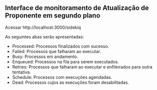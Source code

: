 ## Interface de monitoramento de Atualização de Proponente em segundo plano

Acessar http://localhost:3000/sidekiq

As seguintes abas serão apresentadas:

- Processed: Processos finalizados com sucesso.
- Failed: Processos que falharam ao executar.
- Busy: Processos em andamento.
- Enqueued: Processos na fila para serem executados.
- Retries: Processos que falharam ao executar e enfileirados para outra tentativa.
- Schedule: Processos com execuções agendadas.
- Dead: Processos cujos as execuções foram desabilitadas.
